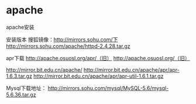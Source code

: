 # apache
apache安装

安装版本
搜狐镜像：http://mirrors.sohu.com/下
http://mirrors.sohu.com/apache/httpd-2.4.28.tar.gz

apr下载
http://apache.osuosl.org/apr/（旧）
http://apache.osuosl.org/（旧）

http://mirror.bit.edu.cn/apache/
http://mirror.bit.edu.cn/apache/apr/apr-1.6.3.tar.gz
http://mirror.bit.edu.cn/apache/apr/apr-util-1.6.1.tar.gz

Mysql下载地址：
http://mirrors.sohu.com/mysql/MySQL-5.6/mysql-5.6.36.tar.gz



